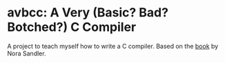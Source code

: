 # avbcc: A Very (Basic? Bad? Botched?) C Compiler

A project to teach myself how to write a C compiler.
Based on the [book](https://nostarch.com/writing-c-compiler) by Nora Sandler.
